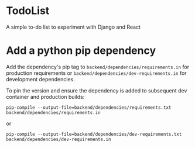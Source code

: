 # TodoList

A simple to-do list to experiment with Django and React

# Add a python pip dependency

Add the dependency's pip tag to `backend/dependencies/requirements.in` for production requirements or `backend/dependencies/dev-requirements.in` for development dependencies.

To pin the version and ensure the dependency is added to subsequent dev container and production builds:

```
pip-compile --output-file=backend/dependencies/requirements.txt backend/dependencies/requirements.in
```

or

```
pip-compile --output-file=backend/dependencies/dev-requirements.txt backend/dependencies/dev-requirements.in
```

